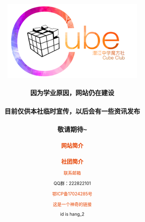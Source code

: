 <!doctype html>
<html>
<head>
<meta charset="utf-8">
<title>湖北省潜江中学魔方社</title>
<style type="text/css">
body,td,th {
	font-style: normal;
	font-weight: 400;
}
</style>
<!--The following script tag downloads a font from the Adobe Edge Web Fonts server for use within the web page. We recommend that you do not modify it.-->
<script>var __adobewebfontsappname__="dreamweaver"</script>
<script src="http://use.edgefonts.net/abel:n4:default.js" type="text/javascript"></script>

<meta name="keywords" content="魔方">
<meta name="keywords" content="潜江中学">
<link rel="Shortcut Icon" href="http://tianbian2.oss-cn-shanghai.aliyuncs.com/favicon.ico" type="image/x-icon"/>
<link href="1.css" rel="stylesheet" type="text/css" media="screen">
<style type="text/css">
a:link {color: #e64503; text-decoration: none} /* 未访问的链接，红色，无下划线 */
a:visited {color: #e64503; text-decoration: none} /* 已访问的链接，绿色，无下划线 */
a:hover {color: #9a2e02; text-decoration: underline} /* 鼠标在链接上，紫色，下划线 */
</style>
<script>
var _hmt = _hmt || [];
(function() {
  var hm = document.createElement("script");
  hm.src = "https://hm.baidu.com/hm.js?f61e642767c648aa554c2dcb6ba4c3e3";
  var s = document.getElementsByTagName("script")[0]; 
  s.parentNode.insertBefore(hm, s);
})();
</script>

</head>

<body>
<div align="center"><a href="/shouye.html"><img src="image/CUBE2.png" width="422" height="240" alt=""/></a></div>
<div align="center">
  <h2 style="font-family: Impact, Haettenschweiler, 'Franklin Gothic Bold', 'Arial Black', sans-serif; text-align: center; font-weight: 400; font-style: normal;" ><strong>因为学业原因，网站仍在建设</strong></h2>
  <h2 style="font-family: Impact, Haettenschweiler, 'Franklin Gothic Bold', 'Arial Black', sans-serif; text-align: center; font-weight: 400; font-style: normal;" ><strong>目前仅供本社临时宣传，以后会有一些资讯发布</strong></h2>
  <h2 style="font-family: Impact, Haettenschweiler, 'Franklin Gothic Bold', 'Arial Black', sans-serif; text-align: center; font-weight: 400; font-style: normal;" ><strong>敬请期待~</strong></h2>
  <h2 style="font-family: Impact, Haettenschweiler, 'Franklin Gothic Bold', 'Arial Black', sans-serif; text-align: center; font-weight: 400; font-style: normal; font-size: 18px;" ><a href="/wangzhanjianjie.html"><strong>网站简介</strong></a></h2>
</div>
<div>  
  <h2 style="font-family: Impact, Haettenschweiler, 'Franklin Gothic Bold', 'Arial Black', sans-serif; text-align: center; font-weight: 400; font-style: normal; font-size: 18px;" ><a href="/shetuanjianjie.html"><strong>社团简介</strong></a></h2>
</div>
<div align="center">
 <a href="mailto:qjzxmfs@163.com">联系邮箱</a>
 <p>QQ群：222822101</p>
</div>
<div align="center">
	<p><a href="http://www.miitbeian.gov.cn/">鄂ICP备17024285号</a></p>
</div>
<div align="center">
	<p><a href="/index2.html">这是一个神奇的链接</a></p>
</div>
<div align="center"><div id="time1">            id is hang_2</div><script>            setInterval("document.getElementById('time1').innerHTML = new Date().toLocaleString();", 1000);</script></div>
</body>
</html>
